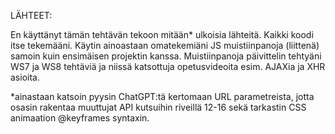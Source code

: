 LÄHTEET:

En käyttänyt tämän tehtävän tekoon mitään* ulkoisia lähteitä. Kaikki koodi itse tekemääni. Käytin ainoastaan omatekemiäni JS muistiinpanoja (liittenä) samoin kuin ensimäisen projektin kanssa. Muistiinpanoja päivittelin tehtyäni WS7 ja WS8 tehtäviä ja niissä katsottuja opetusvideoita esim. AJAXia ja XHR asioita.

*ainastaan katsoin pyysin ChatGPT:tä kertomaan URL parametreista, jotta osasin rakentaa muuttujat API kutsuihin riveillä 12-16 sekä tarkastin CSS animaation @keyframes syntaxin.